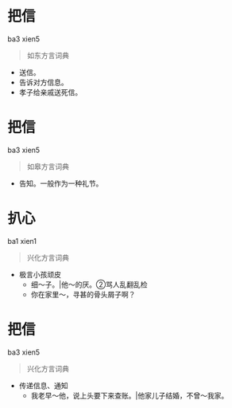 # 把信
ba3 xien5
> 如东方言词典
- 送信。
- 告诉对方信息。
- 孝子给亲戚送死信。

# 把信
ba3 xien5
> 如皋方言词典
- 告知。一般作为一种礼节。

# 扒心
ba1 xien1
> 兴化方言词典
- 极言小孩顽皮
  - 细～子。|他～的厌。②骂人乱翻乱检
  - 你在家里～，寻甚的骨头屑子啊？

# 把信
ba3 xien5
> 兴化方言词典
- 传递信息、通知
  - 我老早～他，说上头要下来查账。|他家儿子结婚，不曾～我家。
